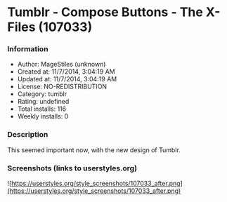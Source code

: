 # Tumblr - Compose Buttons - The X-Files (107033)

### Information
- Author: MageStiles (unknown)
- Created at: 11/7/2014, 3:04:19 AM
- Updated at: 11/7/2014, 3:04:19 AM
- License: NO-REDISTRIBUTION
- Category: tumblr
- Rating: undefined
- Total installs: 116
- Weekly installs: 0


### Description
This seemed important now, with the new design of Tumblr.


### Screenshots (links to userstyles.org)
![https://userstyles.org/style_screenshots/107033_after.png](https://userstyles.org/style_screenshots/107033_after.png)


